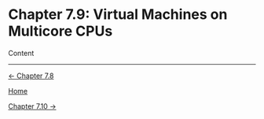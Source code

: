 # Chapter 7.9: Virtual Machines on Multicore CPUs

Content

---

[← Chapter 7.8](Chapter%207%20%20bfd0a.md)

[Home](../../AiredDev%20b02d5/Notes%20on%20M%2061e3e.md)

[Chapter 7.10 →](Chapter%207%20%20c1851.md)